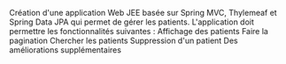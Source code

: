 Création d'une application Web JEE basée sur Spring MVC, Thylemeaf et Spring Data JPA qui permet de gérer les patients. L'application doit permettre les fonctionnalités suivantes :
Affichage des patients
Faire la pagination
Chercher les patients
Suppression d'un patient
Des améliorations supplémentaires
